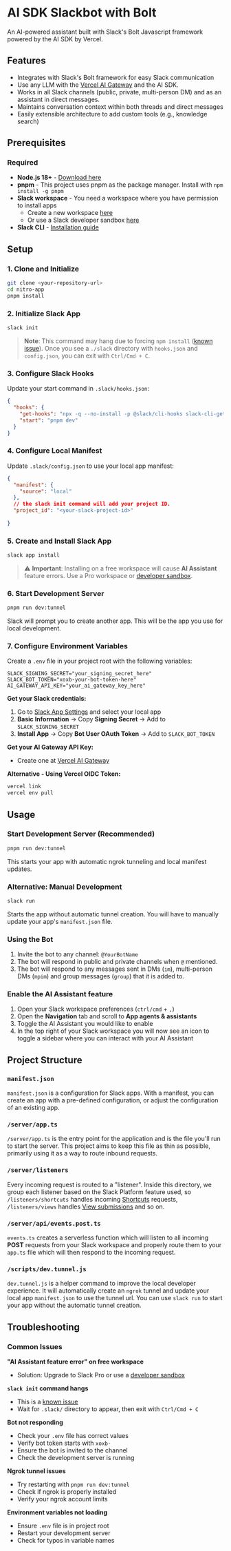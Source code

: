 # AI SDK Slackbot with Bolt 

An AI-powered assistant built with Slack's Bolt Javascript framework powered by the AI SDK by Vercel.

## Features
- Integrates with Slack's Bolt framework for easy Slack communication
- Use any LLM with the [Vercel AI Gateway](https://vercel.com/docs/ai-gateway) and the AI SDK.
- Works in all Slack channels (public, private, multi-person DM) and as an assistant in direct messages.
- Maintains conversation context within both threads and direct messages
- Easily extensible architecture to add custom tools (e.g., knowledge search)

## Prerequisites

### Required
- **Node.js 18+** - [Download here](https://nodejs.org/)
- **pnpm** - This project uses pnpm as the package manager. Install with `npm install -g pnpm`
- **Slack workspace** - You need a workspace where you have permission to install apps
  - Create a new workspace [here](https://slack.com/create)
  - Or use a Slack developer sandbox [here](https://api.slack.com/developer-program)
- **Slack CLI** - [Installation guide](https://tools.slack.dev/slack-cli/guides/installing-the-slack-cli-for-mac-and-linux)

## Setup

### 1. Clone and Initialize
```bash
git clone <your-repository-url>
cd nitro-app
pnpm install
```

### 2. Initialize Slack App
```bash
slack init
```
> **Note**: This command may hang due to forcing `npm install` ([known issue](https://github.com/slackapi/slack-cli/issues/170)). Once you see a `./slack` directory with `hooks.json` and `config.json`, you can exit with `Ctrl/Cmd + C`.

### 3. Configure Slack Hooks
Update your start command in `.slack/hooks.json`:
```json
{
  "hooks": {
    "get-hooks": "npx -q --no-install -p @slack/cli-hooks slack-cli-get-hooks",
    "start": "pnpm dev"
  }
}
```
### 4. Configure Local Manifest
Update `.slack/config.json` to use your local app manifest:
```json
{
  "manifest": {
    "source": "local"
  },
  // the slack init command will add your project ID.
  "project_id": "<your-slack-project-id>"
  
}

```

### 5. Create and Install Slack App
```bash
slack app install
```
> ⚠️ **Important**: Installing on a free workspace will cause **AI Assistant** feature errors. Use a Pro workspace or [developer sandbox](https://api.slack.com/developer-program).

### 6. Start Development Server
```bash
pnpm run dev:tunnel
```
Slack will prompt you to create another app. This will be the app you use for local development.

### 7. Configure Environment Variables
Create a `.env` file in your project root with the following variables:

```env
SLACK_SIGNING_SECRET="your_signing_secret_here"
SLACK_BOT_TOKEN="xoxb-your-bot-token-here"
AI_GATEWAY_API_KEY="your_ai_gateway_key_here"
```

**Get your Slack credentials:**
1. Go to [Slack App Settings](https://api.slack.com/apps) and select your local app
2. **Basic Information** → Copy **Signing Secret** → Add to `SLACK_SIGNING_SECRET`
3. **Install App** → Copy **Bot User OAuth Token** → Add to `SLACK_BOT_TOKEN`

**Get your AI Gateway API Key:**
- Create one at [Vercel AI Gateway](https://vercel.com/ai/api-keys)

**Alternative - Using Vercel OIDC Token:**
```bash
vercel link
vercel env pull
```

## Usage

### Start Development Server (Recommended)
```bash
pnpm run dev:tunnel
```
This starts your app with automatic ngrok tunneling and local manifest updates.

### Alternative: Manual Development
```bash
slack run
```
Starts the app without automatic tunnel creation. You will have to manually update your app's `manifest.json` file.

### Using the Bot
1. Invite the bot to any channel: `@YourBotName`
2. The bot will respond in public and private channels when `@` mentioned.
3. The bot will respond to any messages sent in DMs (`im`), multi-person DMs (`mpim`) and group messages (`group`) that it is added to.

### Enable the AI Assistant feature
1. Open your Slack workspace preferences (`ctrl/cmd` + `,`)
2. Open the **Navigation** tab and scroll to **App agents & assistants**
3. Toggle the AI Assistant you would like to enable
4. In the top right of your Slack workspace you will now see an icon to toggle a sidebar where you can interact with your AI Assistant

## Project Structure

### `manifest.json`

`manifest.json` is a configuration for Slack apps. With a manifest, you can create an app with a pre-defined configuration, or adjust the configuration of an existing app.

### `/server/app.ts`

`/server/app.ts` is the entry point for the application and is the file you'll run to start the server. This project aims to keep this file as thin as possible, primarily using it as a way to route inbound requests.

### `/server/listeners`

Every incoming request is routed to a "listener". Inside this directory, we group each listener based on the Slack Platform feature used, so `/listeners/shortcuts` handles incoming [Shortcuts](https://api.slack.com/interactivity/shortcuts) requests, `/listeners/views` handles [View submissions](https://api.slack.com/reference/interaction-payloads/views#view_submission) and so on.

### `/server/api/events.post.ts`

`events.ts` creates a serverless function which will listen to all incoming **POST** requests from your Slack workspace and properly route them to your `app.ts` file which will then respond to the incoming request.

### `/scripts/dev.tunnel.js`

`dev.tunnel.js` is a helper command to improve the local developer experience. It will automatically create an `ngrok` tunnel and update your local app `manifest.json` to use the tunnel url. You can use `slack run` to start your app without the automatic tunnel creation.

## Troubleshooting

### Common Issues

**"AI Assistant feature error" on free workspace**
- Solution: Upgrade to Slack Pro or use a [developer sandbox](https://api.slack.com/developer-program)

**`slack init` command hangs**
- This is a [known issue](https://github.com/slackapi/slack-cli/issues/170)
- Wait for `.slack/` directory to appear, then exit with `Ctrl/Cmd + C`

**Bot not responding**
- Check your `.env` file has correct values
- Verify bot token starts with `xoxb-`
- Ensure the bot is invited to the channel
- Check the development server is running

**Ngrok tunnel issues**
- Try restarting with `pnpm run dev:tunnel`
- Check if ngrok is properly installed
- Verify your ngrok account limits

**Environment variables not loading**
- Ensure `.env` file is in project root
- Restart your development server
- Check for typos in variable names